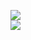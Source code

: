 [![](https://img.shields.io/badge/Made%20With-Github%20Spray-lightgrey.svg?style=for-the-badge&logo=github)](https://github.com/Annihil/github-spray#29681)  
[![](https://i.imgur.com/2DrTn0Z.gif)](https://github.com/Annihil/github-spray)